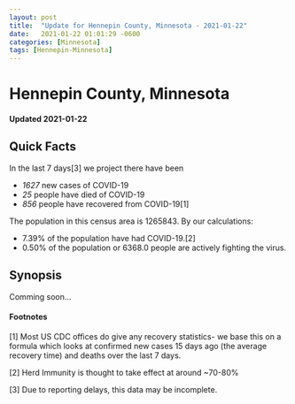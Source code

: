 ```yaml
---
layout: post
title:  "Update for Hennepin County, Minnesota - 2021-01-22"
date:   2021-01-22 01:01:29 -0600
categories: [Minnesota]
tags: [Hennepin-Minnesota]
---
```


# Hennepin County, Minnesota
#### Updated 2021-01-22

## Quick Facts

In the last 7 days[3] we project there have been
- *1627* new cases of COVID-19
- *25* people have died of COVID-19
- *856* people have recovered from COVID-19[1]

The population in this census area is 1265843. By our calculations:
- 7.39% of the population have had COVID-19.[2]
- 0.50% of the population or 6368.0 people are actively fighting the virus.

## Synopsis

Comming soon...


#### Footnotes

[1] Most US CDC offices do give any recovery statistics- we base this on a formula which looks at confirmed new cases
15 days ago (the average recovery time) and deaths over the last 7 days.

[2] Herd Immunity is thought to take effect at around ~70-80%

[3] Due to reporting delays, this data may be incomplete.
 
    
